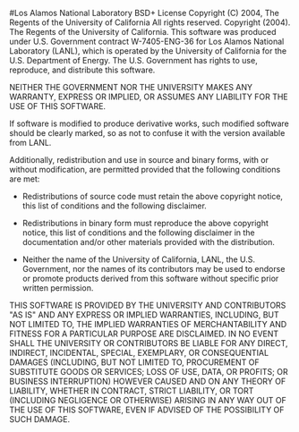 #Los Alamos National Laboratory BSD+ License
Copyright (C) 2004, The Regents of the University of California
All rights reserved.
Copyright (2004). The Regents of the University of California. This software was produced under U.S. Government contract W-7405-ENG-36 for Los Alamos National Laboratory (LANL), which is operated by the University of California for the U.S. Department of Energy. The U.S. Government has rights to use, reproduce, and distribute this software.

NEITHER THE GOVERNMENT NOR THE UNIVERSITY MAKES ANY WARRANTY, EXPRESS OR IMPLIED, OR ASSUMES ANY LIABILITY FOR THE USE OF THIS SOFTWARE.

If software is modified to produce derivative works, such modified software should be clearly marked, so as not to confuse it with the version available from LANL.

Additionally, redistribution and use in source and binary forms, with or without modification, are permitted provided that the following conditions are met:

* Redistributions of source code must retain the above copyright notice, this list of conditions and the following disclaimer.
* Redistributions in binary form must reproduce the above copyright notice, this list of conditions and the following disclaimer in the documentation and/or other materials provided with the distribution.

* Neither the name of the University of California, LANL, the U.S. Government, nor the names of its contributors may be used to endorse or promote products derived from this software without specific prior written permission.

THIS SOFTWARE IS PROVIDED BY THE UNIVERSITY AND CONTRIBUTORS "AS IS" AND ANY EXPRESS OR IMPLIED WARRANTIES, INCLUDING, BUT NOT LIMITED TO, THE IMPLIED WARRANTIES OF MERCHANTABILITY AND FITNESS FOR A PARTICULAR PURPOSE ARE DISCLAIMED. IN NO EVENT SHALL THE UNIVERSITY OR CONTRIBUTORS BE LIABLE FOR ANY DIRECT, INDIRECT, INCIDENTAL, SPECIAL, EXEMPLARY, OR CONSEQUENTIAL DAMAGES (INCLUDING, BUT NOT LIMITED TO, PROCUREMENT OF SUBSTITUTE GOODS OR SERVICES; LOSS OF USE, DATA, OR PROFITS; OR BUSINESS INTERRUPTION) HOWEVER CAUSED AND ON ANY THEORY OF LIABILITY, WHETHER IN CONTRACT, STRICT LIABILITY, OR TORT (INCLUDING NEGLIGENCE OR OTHERWISE) ARISING IN ANY WAY OUT OF THE USE OF THIS SOFTWARE, EVEN IF ADVISED OF THE POSSIBILITY OF SUCH DAMAGE.